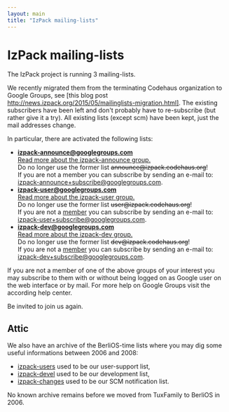 ```yaml
---
layout: main
title: "IzPack mailing-lists"
---
```


<div class="page-header">
  <h1>IzPack mailing-lists</h1>
</div>

The IzPack project is running 3 mailing-lists.

We recently migrated them from the terminating Codehaus organization to Google Groups, see [this blog post http://news.izpack.org/2015/05/mailinglists-migration.html]. The existing subscribers have been left and don't probably have to re-subscribe (but rather give it a try). All existing lists (except scm) have been kept, just the mail addresses change.

In particular, there are activated the following lists:
<ul>
<li><b><a href="mailto:izpack-announce@googlegroups.com">izpack-announce@googlegroups.com</a></b><br /><a href="https://groups.google.com/forum/#!aboutgroup/izpack-announce">Read more about the izpack-announce group.</a><br />Do no longer use the former list <strike>announce@izpack.codehaus.org</strike>!<br />If you are not a member you can subscribe by sending an e-mail to:<br /><a href="http://izpack-announce+subscribe@googlegroups.com/">izpack-announce+subscribe@googlegroups.com</a>.</li>
<li><b><a href="mailto:izpack-user@googlegroups.com">izpack-user@googlegroups.com</a></b><br /><a href="https://groups.google.com/forum/#!aboutgroup/izpack-user">Read more about the izpack-user group.</a><br />Do no longer use the former list <strike>user@izpack.codehaus.org</strike>!<br />If you are not a&nbsp;<a href="https://groups.google.com/forum/#!members/izpack-user">member</a>&nbsp;you can subscribe&nbsp;by sending an e-mail to:<br /><a href="http://izpack-user+subscribe@googlegroups.com/">izpack-user+subscribe@googlegroups.com</a>.</li>
<li><b><a href="mailto:izpack-dev@googlegroups.com">izpack-dev@googlegroups.com</a></b><br /><a href="https://groups.google.com/forum/#!aboutgroup/izpack-dev">Read more about the izpack-dev group.</a><br />Do no longer use the former list <strike>dev@izpack.codehaus.org</strike>!<br />If you are not a&nbsp;<a href="https://groups.google.com/forum/#!members/izpack-dev">member</a>&nbsp;you can subscribe&nbsp;by sending an e-mail to:<br /><a href="http://izpack-dev+subscribe@googlegroups.com/">izpack-dev+subscribe@googlegroups.com</a>.</li>
</ul>

If you are not a member of one of the above groups of your interest you may subscribe to them with or without being logged on as Google user on the web interface or by mail. For more help on Google Groups visit the according help center.

Be invited to join us again.

## Attic

We also have an archive of the BerliOS-time lists where you may dig some useful informations between 2006 and 2008:

* [izpack-users](berlios-lists-archives/izpack-users/) used to be our user-support list,
* [izpack-devel](berlios-lists-archives/izpack-devel/) used to be our development list,
* [izpack-changes](berlios-lists-archives/izpack-changes/) used to be our SCM notification list.

No known archive remains before we moved from TuxFamily to BerliOS in 2006.
